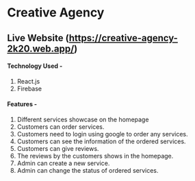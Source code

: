 # Creative Agency

## Live Website (https://creative-agency-2k20.web.app/)

#### Technology Used -

1. React.js
2. Firebase

#### Features -

1. Different services showcase on the homepage
2. Customers can order services.
3. Customers need to login using google to order any services.
4. Customers can see the information of the ordered services.
5. Customers can give reviews.
6. The reviews by the customers shows in the homepage.
7. Admin can create a new service.
8. Admin can change the status of ordered services.
